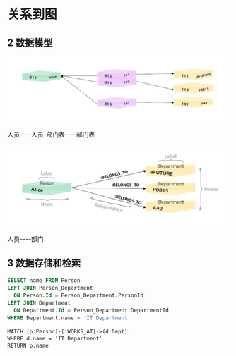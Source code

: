 # 关系到图

## 2 数据模型

![SQL](../images/relational_as_graph.jpg)

人员----人员-部门表----部门表

![Graph](../images/relational_graph_model.jpg)

人员----部门

## 3 数据存储和检索

```sql
SELECT name FROM Person
LEFT JOIN Person_Department
  ON Person.Id = Person_Department.PersonId
LEFT JOIN Department
  ON Department.Id = Person_Department.DepartmentId
WHERE Department.name = 'IT Department'
```

```Cypher
MATCH (p:Person)-[:WORKS_AT]->(d:Dept)
WHERE d.name = 'IT Department'
RETURN p.name
```
